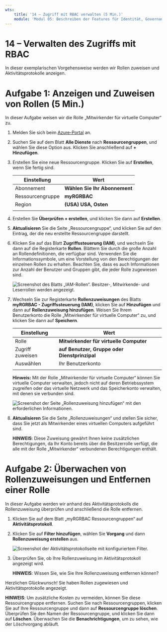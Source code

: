 ```yaml
---
wts:
    title: '14 – Zugriff mit RBAC verwalten (5 Min.)'
    module: 'Modul 05: Beschreiben der Features für Identität, Governance, Datenschutz und Compliance'
---
```

# 14 – Verwalten des Zugriffs mit RBAC

In dieser exemplarischen Vorgehensweise werden wir Rollen zuweisen und Aktivitätsprotokolle anzeigen. 

# Aufgabe 1: Anzeigen und Zuweisen von Rollen (5 Min.)

In dieser Aufgabe weisen wir die Rolle „Mitwirkender für virtuelle Computer“ zu. 

1. Melden Sie sich beim [Azure-Portal](https://portal.azure.com) an.

2. Suchen Sie auf dem Blatt **Alle Dienste** nach **Ressourcengruppen**, und wählen Sie diese Option aus. Klicken Sie anschließend auf **+ Hinzufügen**.

3. Erstellen Sie eine neue Ressourcengruppe. Klicken Sie auf **Erstellen**, wenn Sie fertig sind. 

    | Einstellung | Wert |
    | -- | -- |
    | Abonnement | **Wählen Sie Ihr Abonnement** |
    | Ressourcengruppe | **myRGRBAC** |
    | Region | **(USA) USA, Osten** |
    | | |

4. Erstellen Sie **Überprüfen + erstellen**, und klicken Sie dann auf **Erstellen**.

5. **Aktualisieren** Sie die Seite „Ressourcengruppe“, und klicken Sie auf den Eintrag, der die neu erstellte Ressourcengruppe darstellt.

6. Klicken Sie auf das Blatt **Zugriffssteuerung (IAM)**, und wechseln Sie dann auf die Registerkarte **Rollen**. Blättern Sie durch die große Anzahl an Rollendefinitionen, die verfügbar sind. Verwenden Sie die Informationssymbole, um eine Vorstellung von den Berechtigungen der einzelnen Rollen zu erhalten. Beachten Sie, dass es auch Informationen zur Anzahl der Benutzer und Gruppen gibt, die jeder Rolle zugewiesen sind.

    ![Screenshot des Blatts „IAM-Rollen“. Besitzer-, Mitwirkende- und Leserrollen werden angezeigt.](../images/1501.png)

7. Wechseln Sie zur Registerkarte **Rollenzuweisungen** des Blatts **myRGRBAC - Zugriffssteuerung (IAM)**, klicken Sie auf **Hinzufügen** und dann auf **Rollenzuweisung hinzufügen**. Weisen Sie Ihrem Benutzerkonto die Rolle „Mitwirkender für virtuelle Computer“ zu, und klicken Sie dann auf **Speichern**. 

    | Einstellung | Wert |
    | -- | -- |
    | Rolle | **Mitwirkender für virtuelle Computer** |
    | Zugriff zuweisen | **auf Benutzer, Gruppe oder Dienstprinzipal** |
    | Auswählen | Ihr Benutzerkonto |
    | | |

    **Hinweis:** Mit der Rolle „Mitwirkender für virtuelle Computer“ können Sie virtuelle Computer verwalten, jedoch nicht auf deren Betriebssystem zugreifen oder das virtuelle Netzwerk und das Speicherkonto verwalten, mit denen sie verbunden sind.

    ![Screenshot der Seite „Rollenzuweisung hinzufügen“ mit den erforderlichen Informationen.](../images/1502.png)

8. **Aktualisieren** Sie die Seite „Rollenzuweisungen“ und stellen Sie sicher, dass Sie jetzt als Mitwirkender eines virtuellen Computers aufgeführt sind. 

    **HINWEIS**: Diese Zuweisung gewährt Ihnen keine zusätzlichen Berechtigungen, da Ihr Konto bereits über die Besitzerrolle verfügt, die alle mit der Rolle „Mitwirkender“ verbundenen Berechtigungen enthält.

# Aufgabe 2: Überwachen von Rollenzuweisungen und Entfernen einer Rolle

In dieser Aufgabe werden wir anhand des Aktivitätsprotokolls die Rollenzuweisung überprüfen und anschließend die Rolle entfernen. 

1. Klicken Sie auf dem Blatt „myRGRBAC Ressourcengruppen“ auf **Aktivitätsprotokoll**.

2. Klicken Sie auf **Filter hinzufügen**, wählen Sie **Vorgang** und dann **Rollenzuweisung erstellen** aus.

    ![Screenshot der Aktivitätsprotokollseite mit konfiguriertem Filter.](../images/1503.png)

3. Überprüfen Sie, ob Ihre Rollenzuweisung im Aktivitätsprotokoll angezeigt wird. 

    **HINWEIS**: Wissen Sie, wie Sie Ihre Rollenzuweisung entfernen können?

Herzlichen Glückwunsch! Sie haben Rollen zugewiesen und Aktivitätsprotokolle angezeigt. 

**HINWEIS**: Um zusätzliche Kosten zu vermeiden, können Sie diese Ressourcengruppe entfernen. Suchen Sie nach Ressourcengruppen, klicken Sie auf Ihre Ressourcengruppe und dann auf **Ressourcengruppe löschen**. Überprüfen Sie den Namen der Ressourcengruppe, und klicken Sie dann auf **Löschen**. Überwachen Sie die **Benachrichtigungen**, um zu sehen, wie der Löschvorgang abläuft.


